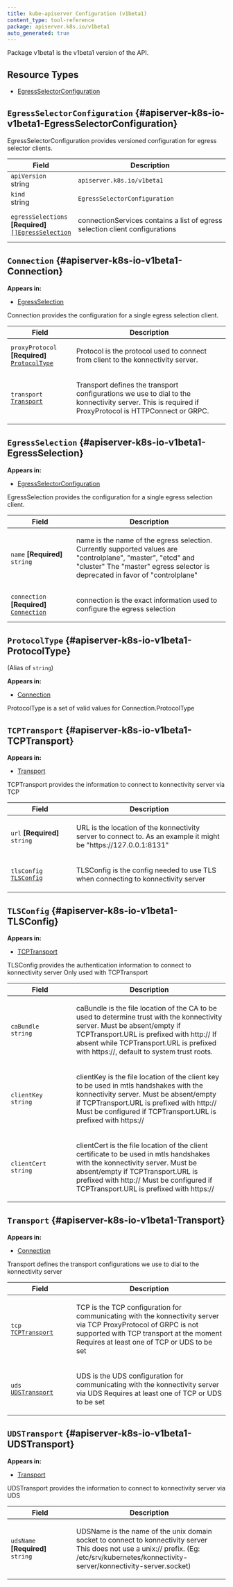 ```yaml
---
title: kube-apiserver Configuration (v1beta1)
content_type: tool-reference
package: apiserver.k8s.io/v1beta1
auto_generated: true
---
```

<p>Package v1beta1 is the v1beta1 version of the API.</p>


## Resource Types 


- [EgressSelectorConfiguration](#apiserver-k8s-io-v1beta1-EgressSelectorConfiguration)
  
    

## `EgressSelectorConfiguration`     {#apiserver-k8s-io-v1beta1-EgressSelectorConfiguration}
    


<p>EgressSelectorConfiguration provides versioned configuration for egress selector clients.</p>


<table class="table">
<thead><tr><th width="30%">Field</th><th>Description</th></tr></thead>
<tbody>
    
<tr><td><code>apiVersion</code><br/>string</td><td><code>apiserver.k8s.io/v1beta1</code></td></tr>
<tr><td><code>kind</code><br/>string</td><td><code>EgressSelectorConfiguration</code></td></tr>
    
  
<tr><td><code>egressSelections</code> <B>[Required]</B><br/>
<a href="#apiserver-k8s-io-v1beta1-EgressSelection"><code>[]EgressSelection</code></a>
</td>
<td>
   <p>connectionServices contains a list of egress selection client configurations</p>
</td>
</tr>
</tbody>
</table>

## `Connection`     {#apiserver-k8s-io-v1beta1-Connection}
    

**Appears in:**

- [EgressSelection](#apiserver-k8s-io-v1beta1-EgressSelection)


<p>Connection provides the configuration for a single egress selection client.</p>


<table class="table">
<thead><tr><th width="30%">Field</th><th>Description</th></tr></thead>
<tbody>
    
  
<tr><td><code>proxyProtocol</code> <B>[Required]</B><br/>
<a href="#apiserver-k8s-io-v1beta1-ProtocolType"><code>ProtocolType</code></a>
</td>
<td>
   <p>Protocol is the protocol used to connect from client to the konnectivity server.</p>
</td>
</tr>
<tr><td><code>transport</code><br/>
<a href="#apiserver-k8s-io-v1beta1-Transport"><code>Transport</code></a>
</td>
<td>
   <p>Transport defines the transport configurations we use to dial to the konnectivity server.
This is required if ProxyProtocol is HTTPConnect or GRPC.</p>
</td>
</tr>
</tbody>
</table>

## `EgressSelection`     {#apiserver-k8s-io-v1beta1-EgressSelection}
    

**Appears in:**

- [EgressSelectorConfiguration](#apiserver-k8s-io-v1beta1-EgressSelectorConfiguration)


<p>EgressSelection provides the configuration for a single egress selection client.</p>


<table class="table">
<thead><tr><th width="30%">Field</th><th>Description</th></tr></thead>
<tbody>
    
  
<tr><td><code>name</code> <B>[Required]</B><br/>
<code>string</code>
</td>
<td>
   <p>name is the name of the egress selection.
Currently supported values are &quot;controlplane&quot;, &quot;master&quot;, &quot;etcd&quot; and &quot;cluster&quot;
The &quot;master&quot; egress selector is deprecated in favor of &quot;controlplane&quot;</p>
</td>
</tr>
<tr><td><code>connection</code> <B>[Required]</B><br/>
<a href="#apiserver-k8s-io-v1beta1-Connection"><code>Connection</code></a>
</td>
<td>
   <p>connection is the exact information used to configure the egress selection</p>
</td>
</tr>
</tbody>
</table>

## `ProtocolType`     {#apiserver-k8s-io-v1beta1-ProtocolType}
    
(Alias of `string`)

**Appears in:**

- [Connection](#apiserver-k8s-io-v1beta1-Connection)


<p>ProtocolType is a set of valid values for Connection.ProtocolType</p>




## `TCPTransport`     {#apiserver-k8s-io-v1beta1-TCPTransport}
    

**Appears in:**

- [Transport](#apiserver-k8s-io-v1beta1-Transport)


<p>TCPTransport provides the information to connect to konnectivity server via TCP</p>


<table class="table">
<thead><tr><th width="30%">Field</th><th>Description</th></tr></thead>
<tbody>
    
  
<tr><td><code>url</code> <B>[Required]</B><br/>
<code>string</code>
</td>
<td>
   <p>URL is the location of the konnectivity server to connect to.
As an example it might be &quot;https://127.0.0.1:8131&quot;</p>
</td>
</tr>
<tr><td><code>tlsConfig</code><br/>
<a href="#apiserver-k8s-io-v1beta1-TLSConfig"><code>TLSConfig</code></a>
</td>
<td>
   <p>TLSConfig is the config needed to use TLS when connecting to konnectivity server</p>
</td>
</tr>
</tbody>
</table>

## `TLSConfig`     {#apiserver-k8s-io-v1beta1-TLSConfig}
    

**Appears in:**

- [TCPTransport](#apiserver-k8s-io-v1beta1-TCPTransport)


<p>TLSConfig provides the authentication information to connect to konnectivity server
Only used with TCPTransport</p>


<table class="table">
<thead><tr><th width="30%">Field</th><th>Description</th></tr></thead>
<tbody>
    
  
<tr><td><code>caBundle</code><br/>
<code>string</code>
</td>
<td>
   <p>caBundle is the file location of the CA to be used to determine trust with the konnectivity server.
Must be absent/empty if TCPTransport.URL is prefixed with http://
If absent while TCPTransport.URL is prefixed with https://, default to system trust roots.</p>
</td>
</tr>
<tr><td><code>clientKey</code><br/>
<code>string</code>
</td>
<td>
   <p>clientKey is the file location of the client key to be used in mtls handshakes with the konnectivity server.
Must be absent/empty if TCPTransport.URL is prefixed with http://
Must be configured if TCPTransport.URL is prefixed with https://</p>
</td>
</tr>
<tr><td><code>clientCert</code><br/>
<code>string</code>
</td>
<td>
   <p>clientCert is the file location of the client certificate to be used in mtls handshakes with the konnectivity server.
Must be absent/empty if TCPTransport.URL is prefixed with http://
Must be configured if TCPTransport.URL is prefixed with https://</p>
</td>
</tr>
</tbody>
</table>

## `Transport`     {#apiserver-k8s-io-v1beta1-Transport}
    

**Appears in:**

- [Connection](#apiserver-k8s-io-v1beta1-Connection)


<p>Transport defines the transport configurations we use to dial to the konnectivity server</p>


<table class="table">
<thead><tr><th width="30%">Field</th><th>Description</th></tr></thead>
<tbody>
    
  
<tr><td><code>tcp</code><br/>
<a href="#apiserver-k8s-io-v1beta1-TCPTransport"><code>TCPTransport</code></a>
</td>
<td>
   <p>TCP is the TCP configuration for communicating with the konnectivity server via TCP
ProxyProtocol of GRPC is not supported with TCP transport at the moment
Requires at least one of TCP or UDS to be set</p>
</td>
</tr>
<tr><td><code>uds</code><br/>
<a href="#apiserver-k8s-io-v1beta1-UDSTransport"><code>UDSTransport</code></a>
</td>
<td>
   <p>UDS is the UDS configuration for communicating with the konnectivity server via UDS
Requires at least one of TCP or UDS to be set</p>
</td>
</tr>
</tbody>
</table>

## `UDSTransport`     {#apiserver-k8s-io-v1beta1-UDSTransport}
    

**Appears in:**

- [Transport](#apiserver-k8s-io-v1beta1-Transport)


<p>UDSTransport provides the information to connect to konnectivity server via UDS</p>


<table class="table">
<thead><tr><th width="30%">Field</th><th>Description</th></tr></thead>
<tbody>
    
  
<tr><td><code>udsName</code> <B>[Required]</B><br/>
<code>string</code>
</td>
<td>
   <p>UDSName is the name of the unix domain socket to connect to konnectivity server
This does not use a unix:// prefix. (Eg: /etc/srv/kubernetes/konnectivity-server/konnectivity-server.socket)</p>
</td>
</tr>
</tbody>
</table>
  
